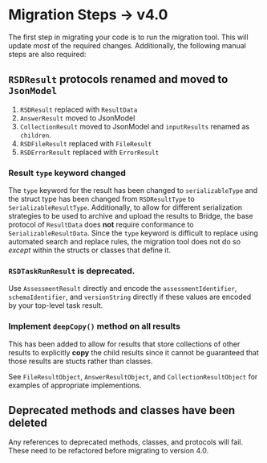 #  Migration Steps -> v4.0

The first step in migrating your code is to run the migration tool. This will update *most* of the required 
changes. Additionally, the following manual steps are also required:

## `RSDResult` protocols renamed and moved to `JsonModel`

1. `RSDResult` replaced with `ResultData`
2. `AnswerResult` moved to JsonModel
3. `CollectionResult` moved to JsonModel and `inputResults` renamed as `children`.
4. `RSDFileResult` replaced with `FileResult`
5. `RSDErrorResult` replaced with `ErrorResult`

### Result `type` keyword changed

The `type` keyword for the result has been changed to `serializableType` and the struct type
has been changed from `RSDResultType` to `SerializableResultType`. Additionally, to allow
for different serialization strategies to be used to archive and upload the results to Bridge, the 
base protocol of `ResultData` does **not** require conformance to `SerializableResultData`.
Since the `type` keyword is difficult to replace using automated search and replace rules, the 
migration tool does not do so *except* within the structs or classes that define it.

### `RSDTaskRunResult` is deprecated. 

Use `AssessmentResult` directly and encode the `assessmentIdentifier`, `schemaIdentifier`, 
and `versionString` directly if these values are encoded by your top-level task result.

### Implement `deepCopy()` method on all results

This has been added to allow for results that store collections of other results to explicitly **copy** 
the child results since it cannot be guaranteed that those results are stucts rather than classes.

See `FileResultObject`, `AnswerResultObject`, and `CollectionResultObject` for examples 
of appropriate implementions.

## Deprecated methods and classes have been deleted

Any references to deprecated methods, classes, and protocols will fail. These need to be refactored
before migrating to version 4.0.

